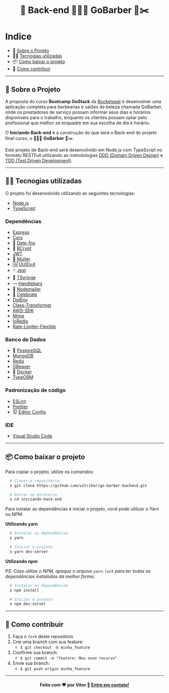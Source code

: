 <h1 align="center">
  🚀️ Back-end 💈️💇‍♂️️ GoBarber 💅️✂️
</h1>

# Indice

- :rocket: [Sobre o Projeto](#rocket-sobre-o-projeto)
- 👨‍💻️ [Tecnogias utilizadas](#%EF%B8%8F-tecnogias-utilizadas)
- 📦️ [Como baixar o projeto](#%EF%B8%8F-como-baixar-o-projeto)
- 🤔️ [Como contribuir](#%EF%B8%8F-como-contribuir)

---

## :rocket: Sobre o Projeto

A proposta do curso **Bootcamp GoStack** da [Rocketseat](https://rocketseat.com.br/) é desenvolver uma aplicação completa para barbearias e salões de beleza chamada GoBarber, onde os prestadores de serviço possam informar seus dias e horários disponíveis para o trabalho, enquanto os clientes possam optar pelo profissional que melhor se enquadre em sua escolha de dia e horário.

O **Iniciando Back-end** é a construção do que será o Back-end do projeto final curso, o 💈️💇‍♂️️ **GoBarber** 💅️✂️.

Este projeto de Back-end será desenvolvido em Node.js com TypeScript no formato RESTFull utilizando as metodologias [DDD (Domain Driven Design)](https://en.wikipedia.org/wiki/Domain-driven_design) e [TDD (Test Driven Development)](https://pt.wikipedia.org/wiki/Test-driven_development).

---

## 👨‍💻️ Tecnogias utilizadas

O projeto foi desenvolvido utilizando as seguintes tecnologias:

- [Node.js](https://nodejs.org/)
- [TypeScript](https://www.typescriptlang.org/)

### Dependências

  - [Express](https://expressjs.com/)
  - [Cors](https://developer.mozilla.org/pt-BR/docs/Web/HTTP/Controle_Acesso_CORS)
  - :calendar: [Date-fns](https://date-fns.org/)
  - :closed_lock_with_key: [BCrypt](https://github.com/kelektiv/node.bcrypt.js)
  - [JWT](https://jwt.io/)
  - :file_folder: [Multer](https://github.com/expressjs/multer)
  - :id: [UUIDv4](https://github.com/thenativeweb/uuidv4)
  - :black_joker: [Jest](https://jestjs.io/)
  - :syringe: [TSyringe](https://github.com/microsoft/tsyringe)
  - :wavy_dash: [Handlebars](https://handlebarsjs.com/)
  - :incoming_envelope: [Nodemailer](https://nodemailer.com/about/)
  - :tada: [Celebrate](https://github.com/arb/celebrate)
  - [DotEnv](https://github.com/motdotla/dotenv)
  - [Class-Transformer](https://github.com/typestack/class-transformer)
  - [AWS-SDK](https://aws.amazon.com/pt/sdk-for-node-js/)
  - [Mime](https://github.com/broofa/mime)
  - [IoRedis](https://github.com/luin/ioredis)
  - [Rate-Limiter-Flexible](https://github.com/animir/node-rate-limiter-flexible)

### Banco de Dados
  - :elephant: [PostgreSQL](https://www.postgresql.org/)
  - [MongoDB](https://www.mongodb.com/)
  - [Redis](https://redis.io/)
  - [DBeaver](https://dbeaver.io/)
  - :whale: [Docker](https://www.docker.com/)
  - [TypeORM](https://typeorm.io/)

### Padronização de código

  - [ESLint](https://eslint.org/)
  - [Prettier](https://prettier.io/)
  - :mouse: [Editor Config](https://editorconfig.org/)

### IDE

  - [Visual Studio Code](https://code.visualstudio.com/)

---

## 📦️ Como baixar o projeto

Para copiar o projeto, utilize os comandos:

```bash
  # Clonar o repositório
  ❯ git clone https://github.com/vitriber/go-barber-backend.git

  # Entrar no diretório
  ❯ cd iniciando-back-end
```
Para instalar as dependências e iniciar o projeto, você pode utilizar o Yarn ou NPM:

**Utilizando yarn**

```bash
  # Instalar as dependências
  ❯ yarn

  # Iniciar o projeto
  ❯ yarn dev:server
```

**Utilizando npm**

*PS: Caso utilize o NPM, apaque o arquivo `yarn.lock` para ter todas as dependências instaladas da melhor forma.*

```bash
  # Instalar as dependências
  ❯ npm install

  # Iniciar o projeto
  ❯ npm dev:server
```

---

## 🤔️ Como contribuir

1. Faça o `fork` deste repositório
2. Crie uma branch com sua feature:
   - `$ git checkout -b minha_feature`
3. Confirme sua branch:
   - `$ git commit -m "feature: Meu novo recurso"`
4. Envie sua branch:
   - `$ git push origin minha_feature`

---

<h4 align="center">
  Feito com ❤️ por Vitor  👋️ <a href="mailto:vit.riber1@gmail.com">Entre em contato!</a>
</h4>
